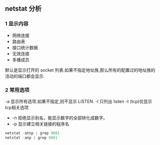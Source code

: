 ## netstat 分析

### 1 显示内容

- 网络连接
- 路由表
- 接口统计数据
- 无效连接
- 多播成员

默认是显示打开的 socket 列表.如果不指定地址族,那么所有的配置过的地址族的活动的端口都会显示.

### 2 常用选项


-a 显示所有选项.如果不指定,则不显示 LISTEN.
-l 只列出 listen
-t (tcp)仅显示tcp相关选项
- -n 拒绝显示别名，能显示数字的全部转化成数字。
- -p 显示建立相关链接的程序名

```C
netstat -atnp | grep 8081
netstat -anp | grep 8081
```